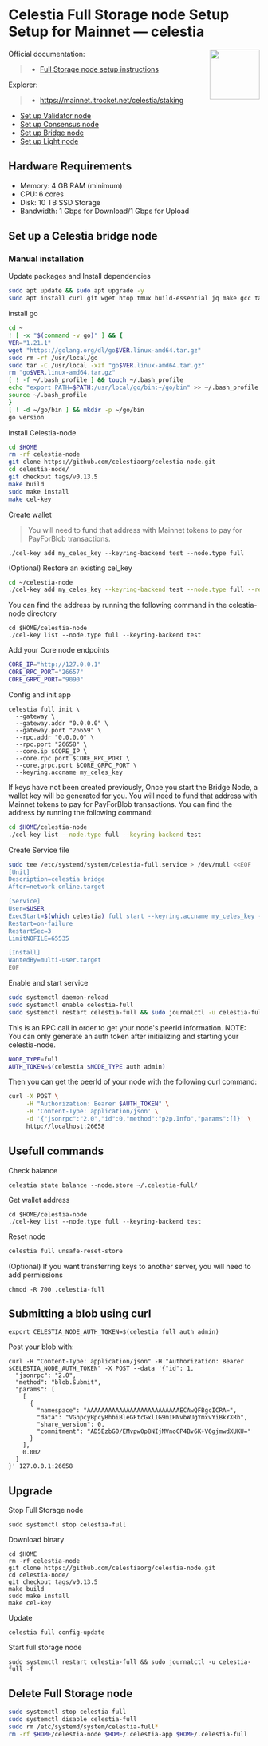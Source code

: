 <div>
<h1 align="left" style="display: flex;"> Celestia Full Storage node Setup Setup for Mainnet — celestia</h1>
<img src="https://avatars.githubusercontent.com/u/54859940?s=200&v=4"  style="float: right;" width="100" height="100"></img>
</div>

Official documentation:
>- [Full Storage node setup instructions](https://docs.celestia.org/nodes/full-storage-node)

Explorer:
>-  https://mainnet.itrocket.net/celestia/staking

- [Set up Validator node](https://github.com/itrocket-team/testnet_guides/blob/main/celestia/README.md)
- [Set up Consensus node](https://github.com/itrocket-team/testnet_guides/blob/main/celestia/consensus.md) 
- [Set up Bridge node](https://github.com/itrocket-team/testnet_guides/blob/main/celestia/bridge.md) 
- [Set up Light node](https://github.com/itrocket-team/testnet_guides/blob/main/celestia/light.md)    

## Hardware Requirements
 - Memory: 4 GB RAM (minimum)
 - CPU: 6 cores
 - Disk: 10 TB SSD Storage
 - Bandwidth: 1 Gbps for Download/1 Gbps for Upload

## Set up a Celestia bridge node 
### Manual installation

Update packages and Install dependencies

```bash
sudo apt update && sudo apt upgrade -y
sudo apt install curl git wget htop tmux build-essential jq make gcc tar clang pkg-config libssl-dev ncdu -y 
```

install go

```bash
cd ~
! [ -x "$(command -v go)" ] && {
VER="1.21.1"
wget "https://golang.org/dl/go$VER.linux-amd64.tar.gz"
sudo rm -rf /usr/local/go
sudo tar -C /usr/local -xzf "go$VER.linux-amd64.tar.gz"
rm "go$VER.linux-amd64.tar.gz"
[ ! -f ~/.bash_profile ] && touch ~/.bash_profile
echo "export PATH=$PATH:/usr/local/go/bin:~/go/bin" >> ~/.bash_profile
source ~/.bash_profile
}
[ ! -d ~/go/bin ] && mkdir -p ~/go/bin
go version
```

Install Celestia-node

```bash
cd $HOME
rm -rf celestia-node
git clone https://github.com/celestiaorg/celestia-node.git
cd celestia-node/
git checkout tags/v0.13.5 
make build 
sudo make install 
make cel-key 
```

Create wallet
>You will need to fund that address with Mainnet tokens to pay for PayForBlob transactions.

~~~
./cel-key add my_celes_key --keyring-backend test --node.type full
~~~

(Optional) Restore an existing cel_key

~~~bash
cd ~/celestia-node
./cel-key add my_celes_key --keyring-backend test --node.type full --recover
~~~

You can find the address by running the following command in the celestia-node directory
~~~
cd $HOME/celestia-node
./cel-key list --node.type full --keyring-backend test
~~~

Add your Core node endpoints

~~~bash
CORE_IP="http://127.0.0.1"
CORE_RPC_PORT="26657"
CORE_GRPC_PORT="9090"
~~~

Config and init app
~~~
celestia full init \
  --gateway \
  --gateway.addr "0.0.0.0" \
  --gateway.port "26659" \
  --rpc.addr "0.0.0.0" \
  --rpc.port "26658" \
  --core.ip $CORE_IP \
  --core.rpc.port $CORE_RPC_PORT \
  --core.grpc.port $CORE_GRPC_PORT \
  --keyring.accname my_celes_key
~~~

If keys have not been created previously, Once you start the Bridge Node, a wallet key will be generated for you. You will need to fund that address with Mainnet tokens to pay for PayForBlob transactions. You can find the address by running the following command:

~~~bash
cd $HOME/celestia-node
./cel-key list --node.type full --keyring-backend test
~~~

Create Service file

```bash
sudo tee /etc/systemd/system/celestia-full.service > /dev/null <<EOF
[Unit]
Description=celestia bridge
After=network-online.target

[Service]
User=$USER
ExecStart=$(which celestia) full start --keyring.accname my_celes_key --metrics.tls=true --metrics --metrics.endpoint otel.celestia.observer
Restart=on-failure
RestartSec=3
LimitNOFILE=65535

[Install]
WantedBy=multi-user.target
EOF
```

Enable and start service

```bash
sudo systemctl daemon-reload
sudo systemctl enable celestia-full
sudo systemctl restart celestia-full && sudo journalctl -u celestia-full -f
```

This is an RPC call in order to get your node's peerId information. NOTE: You can only generate an auth token after initializing and starting your celestia-node.

~~~bash
NODE_TYPE=full
AUTH_TOKEN=$(celestia $NODE_TYPE auth admin)
~~~

Then you can get the peerId of your node with the following curl command:

~~~bash
curl -X POST \
     -H "Authorization: Bearer $AUTH_TOKEN" \
     -H 'Content-Type: application/json' \
     -d '{"jsonrpc":"2.0","id":0,"method":"p2p.Info","params":[]}' \
     http://localhost:26658
~~~

## Usefull commands

Check balance
~~~
celestia state balance --node.store ~/.celestia-full/
~~~

Get wallet address
~~~
cd $HOME/celestia-node
./cel-key list --node.type full --keyring-backend test
~~~

Reset node
~~~bash
celestia full unsafe-reset-store
~~~

(Optional) If you want transferring keys to another server, you will need to add permissions

~~~
chmod -R 700 .celestia-full
~~~

## Submitting a blob using curl

~~~
export CELESTIA_NODE_AUTH_TOKEN=$(celestia full auth admin)
~~~

Post your blob with:
~~~
curl -H "Content-Type: application/json" -H "Authorization: Bearer $CELESTIA_NODE_AUTH_TOKEN" -X POST --data '{"id": 1,
  "jsonrpc": "2.0",
  "method": "blob.Submit",
  "params": [
    [
      {
        "namespace": "AAAAAAAAAAAAAAAAAAAAAAAAAAECAwQFBgcICRA=",
        "data": "VGhpcyBpcyBhbiBleGFtcGxlIG9mIHNvbWUgYmxvYiBkYXRh",
        "share_version": 0,
        "commitment": "AD5EzbG0/EMvpw0p8NIjMVnoCP4Bv6K+V6gjmwdXUKU="
      }
    ],
    0.002
  ]
}' 127.0.0.1:26658
~~~

## Upgrade

Stop Full Storage node
~~~
sudo systemctl stop celestia-full
~~~

Download binary
~~~
cd $HOME
rm -rf celestia-node
git clone https://github.com/celestiaorg/celestia-node.git
cd celestia-node/
git checkout tags/v0.13.5 
make build 
sudo make install 
make cel-key 
~~~

Update
~~~
celestia full config-update
~~~

Start full storage node
~~~
sudo systemctl restart celestia-full && sudo journalctl -u celestia-full -f
~~~


## Delete Full Storage node

~~~bash
sudo systemctl stop celestia-full
sudo systemctl disable celestia-full
sudo rm /etc/systemd/system/celestia-full*
rm -rf $HOME/celestia-node $HOME/.celestia-app $HOME/.celestia-full
~~~
